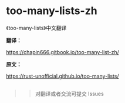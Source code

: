 # too-many-lists-zh
《too-many-lists》中文翻译


**翻译：** 

https://chapin666.gitbook.io/too-many-list-zh/

**原文：** 

https://rust-unofficial.github.io/too-many-lists/


##


>>对翻译或者交流可提交 Issues 

